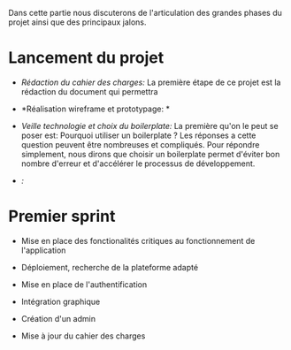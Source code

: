 Dans cette partie nous discuterons de l'articulation des grandes phases du projet ainsi que des principaux jalons.

# Lancement du projet

* *Rédaction du cahier des charges:* La première étape de ce projet est la rédaction du document qui permettra 

* *Réalisation wireframe et prototypage: *

* *Veille technologie et choix du boilerplate:* La première qu'on le peut se poser est: Pourquoi utiliser un boilerplate ? Les réponses a cette question peuvent être nombreuses et compliqués. Pour répondre simplement, nous dirons que choisir un boilerplate permet d'éviter bon nombre d'erreur et d'accélérer le processus de développement. 

* *:*

# Premier sprint

* Mise en place des fonctionalités critiques au fonctionnement de l'application

* Déploiement, recherche de la plateforme adapté

* Mise en place de l'authentification 

* Intégration graphique

* Création d'un admin

* Mise à jour du cahier des charges